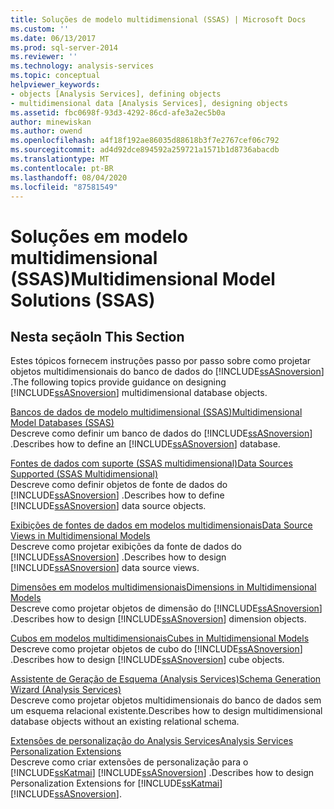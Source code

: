 ```yaml
---
title: Soluções de modelo multidimensional (SSAS) | Microsoft Docs
ms.custom: ''
ms.date: 06/13/2017
ms.prod: sql-server-2014
ms.reviewer: ''
ms.technology: analysis-services
ms.topic: conceptual
helpviewer_keywords:
- objects [Analysis Services], defining objects
- multidimensional data [Analysis Services], designing objects
ms.assetid: fbc0698f-93d3-4292-86cd-afe3a2ec5b0a
author: minewiskan
ms.author: owend
ms.openlocfilehash: a4f18f192ae86035d88618b3f7e2767cef06c792
ms.sourcegitcommit: ad4d92dce894592a259721a1571b1d8736abacdb
ms.translationtype: MT
ms.contentlocale: pt-BR
ms.lasthandoff: 08/04/2020
ms.locfileid: "87581549"
---
```

# <a name="multidimensional-model-solutions-ssas"></a><span data-ttu-id="0e46e-102">Soluções em modelo multidimensional (SSAS)</span><span class="sxs-lookup"><span data-stu-id="0e46e-102">Multidimensional Model Solutions (SSAS)</span></span>
    
## <a name="in-this-section"></a><span data-ttu-id="0e46e-103">Nesta seção</span><span class="sxs-lookup"><span data-stu-id="0e46e-103">In This Section</span></span>  
 <span data-ttu-id="0e46e-104">Estes tópicos fornecem instruções passo por passo sobre como projetar objetos multidimensionais do banco de dados do [!INCLUDE[ssASnoversion](../../includes/ssasnoversion-md.md)] .</span><span class="sxs-lookup"><span data-stu-id="0e46e-104">The following topics provide guidance on designing [!INCLUDE[ssASnoversion](../../includes/ssasnoversion-md.md)] multidimensional database objects.</span></span>  
  
 [<span data-ttu-id="0e46e-105">Bancos de dados de modelo multidimensional &#40;SSAS&#41;</span><span class="sxs-lookup"><span data-stu-id="0e46e-105">Multidimensional Model Databases &#40;SSAS&#41;</span></span>](multidimensional-model-databases-ssas.md)  
 <span data-ttu-id="0e46e-106">Descreve como definir um banco de dados do [!INCLUDE[ssASnoversion](../../includes/ssasnoversion-md.md)] .</span><span class="sxs-lookup"><span data-stu-id="0e46e-106">Describes how to define an [!INCLUDE[ssASnoversion](../../includes/ssasnoversion-md.md)] database.</span></span>  
  
 [<span data-ttu-id="0e46e-107">Fontes de dados com suporte &#40;SSAS multidimensional&#41;</span><span class="sxs-lookup"><span data-stu-id="0e46e-107">Data Sources Supported &#40;SSAS Multidimensional&#41;</span></span>](supported-data-sources-ssas-multidimensional.md)  
 <span data-ttu-id="0e46e-108">Descreve como definir objetos de fonte de dados do [!INCLUDE[ssASnoversion](../../includes/ssasnoversion-md.md)] .</span><span class="sxs-lookup"><span data-stu-id="0e46e-108">Describes how to define [!INCLUDE[ssASnoversion](../../includes/ssasnoversion-md.md)] data source objects.</span></span>  
  
 [<span data-ttu-id="0e46e-109">Exibições de fontes de dados em modelos multidimensionais</span><span class="sxs-lookup"><span data-stu-id="0e46e-109">Data Source Views in Multidimensional Models</span></span>](data-source-views-in-multidimensional-models.md)  
 <span data-ttu-id="0e46e-110">Descreve como projetar exibições da fonte de dados do [!INCLUDE[ssASnoversion](../../includes/ssasnoversion-md.md)] .</span><span class="sxs-lookup"><span data-stu-id="0e46e-110">Describes how to design [!INCLUDE[ssASnoversion](../../includes/ssasnoversion-md.md)] data source views.</span></span>  
  
 [<span data-ttu-id="0e46e-111">Dimensões em modelos multidimensionais</span><span class="sxs-lookup"><span data-stu-id="0e46e-111">Dimensions in Multidimensional Models</span></span>](dimensions-in-multidimensional-models.md)  
 <span data-ttu-id="0e46e-112">Descreve como projetar objetos de dimensão do [!INCLUDE[ssASnoversion](../../includes/ssasnoversion-md.md)] .</span><span class="sxs-lookup"><span data-stu-id="0e46e-112">Describes how to design [!INCLUDE[ssASnoversion](../../includes/ssasnoversion-md.md)] dimension objects.</span></span>  
  
 [<span data-ttu-id="0e46e-113">Cubos em modelos multidimensionais</span><span class="sxs-lookup"><span data-stu-id="0e46e-113">Cubes in Multidimensional Models</span></span>](cubes-in-multidimensional-models.md)  
 <span data-ttu-id="0e46e-114">Descreve como projetar objetos de cubo do [!INCLUDE[ssASnoversion](../../includes/ssasnoversion-md.md)] .</span><span class="sxs-lookup"><span data-stu-id="0e46e-114">Describes how to design [!INCLUDE[ssASnoversion](../../includes/ssasnoversion-md.md)] cube objects.</span></span>  
  
 [<span data-ttu-id="0e46e-115">Assistente de Geração de Esquema &#40;Analysis Services&#41;</span><span class="sxs-lookup"><span data-stu-id="0e46e-115">Schema Generation Wizard &#40;Analysis Services&#41;</span></span>](schema-generation-wizard-analysis-services.md)  
 <span data-ttu-id="0e46e-116">Descreve como projetar objetos multidimensionais do banco de dados sem um esquema relacional existente.</span><span class="sxs-lookup"><span data-stu-id="0e46e-116">Describes how to design multidimensional database objects without an existing relational schema.</span></span>  
  
 [<span data-ttu-id="0e46e-117">Extensões de personalização do Analysis Services</span><span class="sxs-lookup"><span data-stu-id="0e46e-117">Analysis Services Personalization Extensions</span></span>](extending-olap/analysis-services-personalization-extensions.md)  
 <span data-ttu-id="0e46e-118">Descreve como criar extensões de personalização para o [!INCLUDE[ssKatmai](../../includes/sskatmai-md.md)] [!INCLUDE[ssASnoversion](../../includes/ssasnoversion-md.md)] .</span><span class="sxs-lookup"><span data-stu-id="0e46e-118">Describes how to design Personalization Extensions for [!INCLUDE[ssKatmai](../../includes/sskatmai-md.md)] [!INCLUDE[ssASnoversion](../../includes/ssasnoversion-md.md)].</span></span>  
  
  
